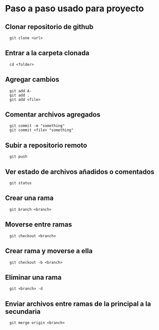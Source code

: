 # Paso a paso usado para proyecto 
## Clonar repositorio de github
```text
  git clone <url>
```
## Entrar a la carpeta clonada
```text
  cd <folder>
```

## Agregar cambios
```text
  git add A-
  git add .
  git add <file>
```

## Comentar archivos agregados
```text
  git commit -m "something"
  git commit <file> "something"
```

## Subir a repositorio remoto
```text
  git push 
```
## Ver estado de archivos añadidos o comentados
```text
  git status
```

## Crear una rama
```text
  git branch <branch>
```
## Moverse entre ramas
```text
  git checkout <branch>
```
## Crear rama y moverse a ella
```text
  git checkout -b <branch>
```

## Eliminar una rama 
```text
  git <branch> -d
```

## Enviar archivos entre ramas de la principal a la secundaria
```text
  git merge origin <branch>
```

